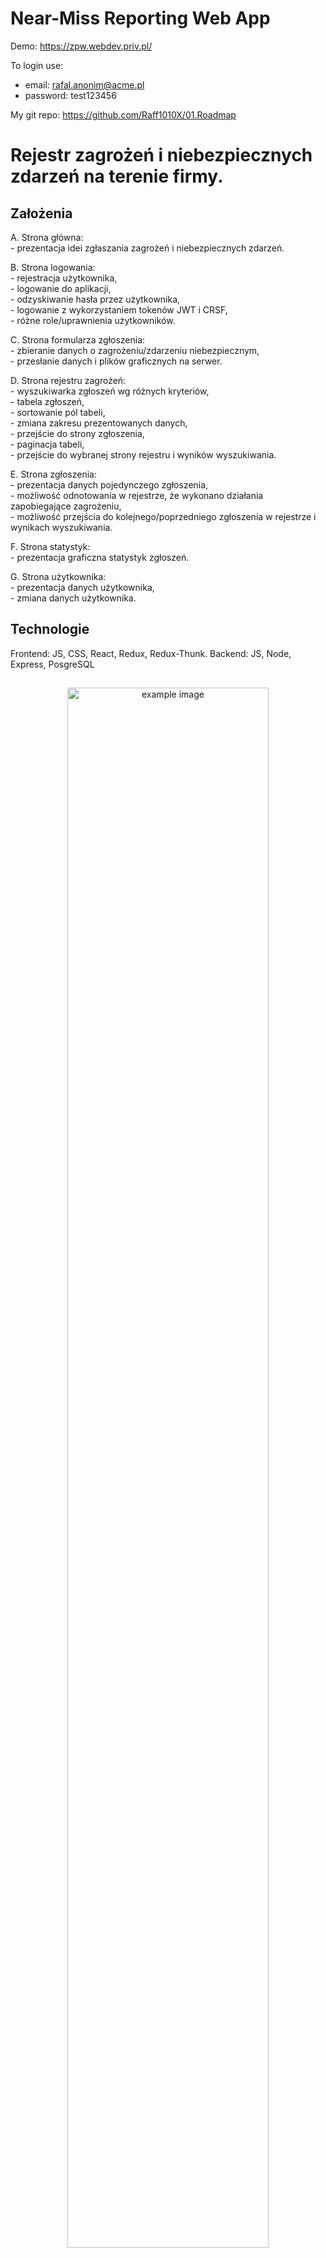# Near-Miss Reporting Web App

Demo: https://zpw.webdev.priv.pl/

To login use: 
- email: rafal.anonim@acme.pl
- password: test123456

My git repo: https://github.com/Raff1010X/01.Roadmap


# Rejestr zagrożeń i niebezpiecznych zdarzeń na terenie firmy.
## Założenia
A. Strona główna:
<br>- prezentacja idei zgłaszania zagrożeń i niebezpiecznych zdarzeń.

B. Strona logowania:
<br>- rejestracja użytkownika, 
<br>- logowanie do aplikacji, 
<br>- odzyskiwanie hasła przez użytkownika, 
<br>- logowanie z wykorzystaniem tokenów JWT i CRSF,
<br>- różne role/uprawnienia użytkowników.

C. Strona formularza zgłoszenia:
<br>- zbieranie danych o zagrożeniu/zdarzeniu niebezpiecznym, 
<br>- przesłanie danych i plików graficznych na serwer.

D. Strona rejestru zagrożeń:
<br>- wyszukiwarka zgłoszeń wg różnych kryteriów,
<br>- tabela zgłoszeń, 
<br>- sortowanie pól tabeli, 
<br>- zmiana zakresu prezentowanych danych,
<br>- przejście do strony zgłoszenia,
<br>- paginacja tabeli,
<br>- przejście do wybranej strony rejestru i wyników wyszukiwania.

E. Strona zgłoszenia:
<br>- prezentacja danych pojedynczego zgłoszenia, 
<br>- możliwość odnotowania w rejestrze, że wykonano działania zapobiegające zagrożeniu, 
<br>- możliwość przejścia do kolejnego/poprzedniego zgłoszenia w rejestrze i wynikach wyszukiwania.

F. Strona statystyk:
<br>- prezentacja graficzna statystyk zgłoszeń.

G. Strona użytkownika:
<br>- prezentacja danych użytkownika,
<br>- zmiana danych użytkownika.

## Technologie
Frontend: JS, CSS, React, Redux, Redux-Thunk.
Backend: JS, Node, Express, PosgreSQL

##
<p align="center">
<img src="./images/1.png" alt="example image" width="80%">
</p>

<p align="center">
<img src="./images/2.png" alt="example image" width="80%">
</p>

<p align="center">
<img src="./images/3.png" alt="example image" width="50%">
</p>

<p align="center">
<img src="./images/4.png" alt="example image" width="50%">
</p>

<p align="center">
<img src="./images/5.png" alt="example image" width="80%">
</p>

<p align="center">
<img src="./images/6.png" alt="example image" width="80%">
</p>

<p align="center">
<img src="./images/7.png" alt="example image" width="30%">
</p>

<p align="center">
<img src="./images/8.png" alt="example image" width="50%">
</p>

<p align="center">
<img src="./images/9.png" alt="example image" width="50%">
</p>

<p align="center">
<img src="./images/10.png" alt="example image" width="80%">
</p>

<p align="center">
<img src="./images/11.png" alt="example image" width="80%">
</p>

<p align="center">
<img src="./images/12.png" alt="example image" width="50%">
</p>

<p align="center">
<img src="./images/13.png" alt="example image" width="50%">
</p>

<p align="center">
<img src="./images/14.png" alt="example image" width="50%">
</p>

<p align="center">
<img src="./images/15.png" alt="example image" width="80%">
</p>

<p align="center">
<img src="./images/16.png" alt="example image" width="80%">
</p>

<p align="center">
<img src="./images/17.png" alt="example image" width="80%">
</p>

<p align="center">
<img src="./images/18.png" alt="example image" width="50%">
</p>

<p align="center">
<img src="./images/19.png" alt="example image" width="80%">
</p>

<p align="center">
<img src="./images/20.png" alt="example image" width="80%">
</p>

<p align="center">
<img src="./images/21.png" alt="example image" width="80%">
</p>

<p align="center">
<img src="./images/22.png" alt="example image" width="80%">
</p>

<p align="center">
<img src="./images/23.png" alt="example image" width="30%">
</p>

<p align="center">
<img src="./images/24.png" alt="example image" width="30%">
</p>